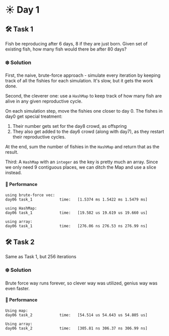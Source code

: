 # ☀️ Day 1

## 🛠️ Task 1

Fish be reproducing after 6 days, 8 if they are just born. Given set of existing fish, how many fish would there be after 80 days?

### ❄️ Solution

First, the naive, brute-force approach - simulate every iteration by keeping track of all the fishies for each simulation. It's slow, but it gets the work done.

Second, the cleverer one: use a `HashMap` to keep track of how many fish are alive in any given reproductive cycle.

On each simulation step, move the fishies one closer to day 0. The fishes in day0 get special treatment:

1. Their number gets set for the day8 crowd, as offspring
2. They also get added to the day6 crowd (along with day7), as they restart their reproductive cycles.

At the end, sum the number of fishies in the `HashMap` and return that as the result.

Third: A `HashMap` with an `integer` as the key is pretty much an array. Since we only need 9 contiguous places, we can ditch the Map and use a slice instead.

#### 🚀 Performance

```
using brute-force vec:
day06 task_1            time:   [1.5374 ms 1.5422 ms 1.5479 ms]

using HashMap:
day06 task_1            time:   [19.582 us 19.619 us 19.660 us]

using array:
day06 task_1            time:   [276.06 ns 276.53 ns 276.99 ns]
```

## 🛠️ Task 2

Same as Task 1, but 256 iterations

### ❄️ Solution

Brute force way runs forever, so clever way was utilized, genius way was even faster.

#### 🚀 Performance

```
Using map:
day06 task_2            time:   [54.514 us 54.643 us 54.805 us]

Using array:
day06 task_2            time:   [305.81 ns 306.37 ns 306.99 ns]
```